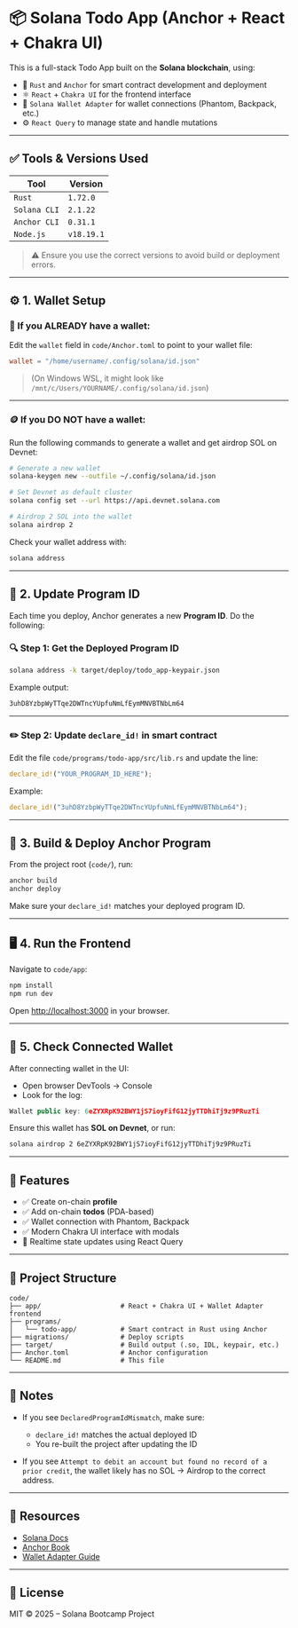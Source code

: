 # 📦 Solana Todo App (Anchor + React + Chakra UI)

This is a full-stack Todo App built on the **Solana blockchain**, using:

- 🦀 `Rust` and `Anchor` for smart contract development and deployment
- ⚛️ `React` + `Chakra UI` for the frontend interface
- 🔐 `Solana Wallet Adapter` for wallet connections (Phantom, Backpack, etc.)
- ⚙️ `React Query` to manage state and handle mutations

---

## ✅ Tools & Versions Used

| Tool            | Version                       |
|-----------------|-------------------------------|
| `Rust`          | `1.72.0`                       |
| `Solana CLI`    | `2.1.22`                       |
| `Anchor CLI`    | `0.31.1`                       |
| `Node.js`       | `v18.19.1`                     |

> ⚠️ Ensure you use the correct versions to avoid build or deployment errors.

---

## ⚙️ 1. Wallet Setup

### 📍 If you ALREADY have a wallet:

Edit the `wallet` field in `code/Anchor.toml` to point to your wallet file:

```toml
wallet = "/home/username/.config/solana/id.json"
```

> (On Windows WSL, it might look like `/mnt/c/Users/YOURNAME/.config/solana/id.json`)

---

### 🪙 If you DO NOT have a wallet:

Run the following commands to generate a wallet and get airdrop SOL on Devnet:

```bash
# Generate a new wallet
solana-keygen new --outfile ~/.config/solana/id.json

# Set Devnet as default cluster
solana config set --url https://api.devnet.solana.com

# Airdrop 2 SOL into the wallet
solana airdrop 2
```

Check your wallet address with:

```bash
solana address
```

---

## 🔐 2. Update Program ID

Each time you deploy, Anchor generates a new **Program ID**. Do the following:

### 🔍 Step 1: Get the Deployed Program ID

```bash
solana address -k target/deploy/todo_app-keypair.json
```

Example output:

```bash
3uhD8YzbpWyTTqe2DWTncYUpfuNmLfEymMNVBTNbLm64
```

---

### ✏️ Step 2: Update `declare_id!` in smart contract

Edit the file `code/programs/todo-app/src/lib.rs` and update the line:

```rust
declare_id!("YOUR_PROGRAM_ID_HERE");
```

Example:

```rust
declare_id!("3uhD8YzbpWyTTqe2DWTncYUpfuNmLfEymMNVBTNbLm64");
```

---

## 🧱 3. Build & Deploy Anchor Program

From the project root (`code/`), run:

```bash
anchor build
anchor deploy
```

Make sure your `declare_id!` matches your deployed program ID.

---

## 🖥️ 4. Run the Frontend

Navigate to `code/app`:

```bash
npm install
npm run dev
```

Open [http://localhost:3000](http://localhost:3000) in your browser.

---

## 🧪 5. Check Connected Wallet

After connecting wallet in the UI:

- Open browser DevTools → Console
- Look for the log:

```ts
Wallet public key: 6eZYXRpK92BWY1jS7ioyFifG12jyTTDhiTj9z9PRuzTi
```

Ensure this wallet has **SOL on Devnet**, or run:

```bash
solana airdrop 2 6eZYXRpK92BWY1jS7ioyFifG12jyTTDhiTj9z9PRuzTi
```

---

## 🚀 Features

- ✅ Create on-chain **profile**
- ✅ Add on-chain **todos** (PDA-based)
- ✅ Wallet connection with Phantom, Backpack
- ✅ Modern Chakra UI interface with modals
- 🔁 Realtime state updates using React Query

---

## 📁 Project Structure

```
code/
├── app/                    # React + Chakra UI + Wallet Adapter frontend
├── programs/
│   └── todo-app/           # Smart contract in Rust using Anchor
├── migrations/             # Deploy scripts
├── target/                 # Build output (.so, IDL, keypair, etc.)
├── Anchor.toml             # Anchor configuration
└── README.md               # This file
```

---

## 📝 Notes

- If you see `DeclaredProgramIdMismatch`, make sure:
  - `declare_id!` matches the actual deployed ID
  - You re-built the project after updating the ID

- If you see `Attempt to debit an account but found no record of a prior credit`, the wallet likely has no SOL → Airdrop to the correct address.

---

## 🧠 Resources

- [Solana Docs](https://docs.solana.com)
- [Anchor Book](https://book.anchor-lang.com)
- [Wallet Adapter Guide](https://github.com/solana-labs/wallet-adapter)

---

## 📜 License

MIT © 2025 – Solana Bootcamp Project
